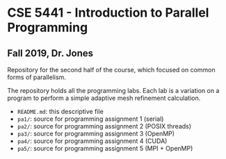 # CSE 5441 - Introduction to Parallel Programming

## Fall 2019, Dr. Jones

Repository for the second half of the course, which focused on common forms of parallelism.

The repository holds all the programming labs.
Each lab is a variation on a program to perform a simple adaptive mesh refinement calculation.

  - `README.md`: this descriptive file
  - `pa1/`: source for programming assignment 1 (serial)
  - `pa2/`: source for programming assignment 2 (POSIX threads)
  - `pa3/`: source for programming assignment 3 (OpenMP)
  - `pa4/`: source for programming assignment 4 (CUDA)
  - `pa5/`: source for programming assignment 5 (MPI + OpenMP)
